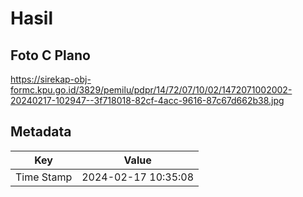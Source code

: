 # Hasil

## Foto C Plano

https://sirekap-obj-formc.kpu.go.id/3829/pemilu/pdpr/14/72/07/10/02/1472071002002-20240217-102947--3f718018-82cf-4acc-9616-87c67d662b38.jpg


## Metadata

| Key        | Value               |
| ---------- | ------------------- |
| Time Stamp | 2024-02-17 10:35:08 |



